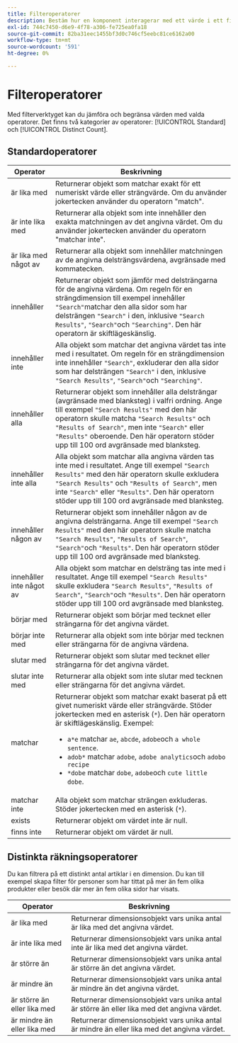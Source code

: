 ```yaml
---
title: Filteroperatorer
description: Bestäm hur en komponent interagerar med ett värde i ett filter.
exl-id: 744c7450-d6e9-4f78-a306-fe725ea0fa18
source-git-commit: 82ba31eec1455bf3d0c746cf5eebc81ce6162a00
workflow-type: tm+mt
source-wordcount: '591'
ht-degree: 0%

---
```


# Filteroperatorer

Med filterverktyget kan du jämföra och begränsa värden med valda operatorer. Det finns två kategorier av operatorer: [!UICONTROL Standard] och [!UICONTROL Distinct Count].

## Standardoperatorer

| Operator | Beskrivning |
| --- | --- |
| är lika med | Returnerar objekt som matchar exakt för ett numeriskt värde eller strängvärde. Om du använder jokertecken använder du operatorn &quot;match&quot;. |
| är inte lika med | Returnerar alla objekt som inte innehåller den exakta matchningen av det angivna värdet.  Om du använder jokertecken använder du operatorn &quot;matchar inte&quot;. |
| är lika med något av | Returnerar alla objekt som innehåller matchningen av de angivna delsträngsvärdena, avgränsade med kommatecken. |
| innehåller | Returnerar objekt som jämför med delsträngarna för de angivna värdena. Om regeln för en strängdimension till exempel innehåller `"Search"`matchar den alla sidor som har delsträngen `"Search"` i den, inklusive `"Search Results"`, `"Search"`och `"Searching"`. Den här operatorn är skiftlägeskänslig. |
| innehåller inte | Alla objekt som matchar det angivna värdet tas inte med i resultatet. Om regeln för en strängdimension inte innehåller `"Search"`, exkluderar den alla sidor som har delsträngen `"Search"` i den, inklusive `"Search Results"`, `"Search"`och `"Searching"`. |
| innehåller alla | Returnerar objekt som innehåller alla delsträngar (avgränsade med blanksteg) i valfri ordning. Ange till exempel `"Search Results"` med den här operatorn skulle matcha `"Search Results"` och `"Results of Search"`, men inte `"Search"` eller `"Results"` oberoende. Den här operatorn stöder upp till 100 ord avgränsade med blanksteg. |
| innehåller inte alla | Alla objekt som matchar alla angivna värden tas inte med i resultatet. Ange till exempel `"Search Results"` med den här operatorn skulle exkludera `"Search Results"` och `"Results of Search"`, men inte `"Search"` eller `"Results"`. Den här operatorn stöder upp till 100 ord avgränsade med blanksteg. |
| innehåller någon av | Returnerar objekt som innehåller någon av de angivna delsträngarna. Ange till exempel `"Search Results"` med den här operatorn skulle matcha `"Search Results"`, `"Results of Search"`, `"Search"`och `"Results"`. Den här operatorn stöder upp till 100 ord avgränsade med blanksteg. |
| innehåller inte något av | Alla objekt som matchar en delsträng tas inte med i resultatet. Ange till exempel `"Search Results"` skulle exkludera `"Search Results"`, `"Results of Search"`, `"Search"`och `"Results"`. Den här operatorn stöder upp till 100 ord avgränsade med blanksteg. |
| börjar med | Returnerar objekt som börjar med tecknet eller strängarna för det angivna värdet. |
| börjar inte med | Returnerar alla objekt som inte börjar med tecknen eller strängarna för de angivna värdena. |
| slutar med | Returnerar objekt som slutar med tecknet eller strängarna för det angivna värdet. |
| slutar inte med | Returnerar alla objekt som inte slutar med tecknen eller strängarna för det angivna värdet. |
| matchar | Returnerar objekt som matchar exakt baserat på ett givet numeriskt värde eller strängvärde. Stöder jokertecken med en asterisk (`*`). Den här operatorn är skiftlägeskänslig. Exempel:<ul><li>`a*e` matchar `ae`, `abcde`, `adobe`och `a whole sentence`.</li><li>`adob*` matchar `adobe`, `adobe analytics`och `adobo recipe`</li><li>`*dobe` matchar `dobe`, `adobe`och `cute little dobe`.</li></ul> |
| matchar inte | Alla objekt som matchar strängen exkluderas. Stöder jokertecken med en asterisk (`*`). |
| exists | Returnerar objekt om värdet inte är null. |
| finns inte | Returnerar objekt om värdet är null. |

## Distinkta räkningsoperatorer

Du kan filtrera på ett distinkt antal artiklar i en dimension. Du kan till exempel skapa filter för personer som har tittat på mer än fem olika produkter eller besök där mer än fem olika sidor har visats.

| Operator | Beskrivning |
| --- | --- |
| är lika med | Returnerar dimensionsobjekt vars unika antal är lika med det angivna värdet. |
| är inte lika med | Returnerar dimensionsobjekt vars unika antal inte är lika med det angivna värdet. |
| är större än | Returnerar dimensionsobjekt vars unika antal är större än det angivna värdet. |
| är mindre än | Returnerar dimensionsobjekt vars unika antal är mindre än det angivna värdet. |
| är större än eller lika med | Returnerar dimensionsobjekt vars unika antal är större än eller lika med det angivna värdet. |
| är mindre än eller lika med | Returnerar dimensionsobjekt vars unika antal är mindre än eller lika med det angivna värdet. |
